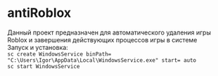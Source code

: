 # antiRoblox  
Данный проект предназначен для автоматического удаления игры Roblox и завершения действующих процессов игры в системе  
Запуск и установка:  
```sc create WindowsService binPath= "C:\Users\Igor\AppData\Local\WindowsService.exe" start= auto```  
```sc start WindowsService```
